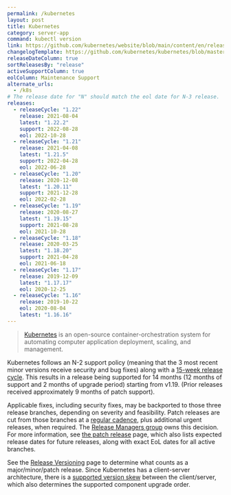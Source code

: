 ```yaml
---
permalink: /kubernetes
layout: post
title: Kubernetes
category: server-app
command: kubectl version
link: https://github.com/kubernetes/website/blob/main/content/en/releases/patch-releases.md
changelogTemplate: https://github.com/kubernetes/kubernetes/blob/master/CHANGELOG/CHANGELOG-__RELEASE_CYCLE__.md
releaseDateColumn: true
sortReleasesBy: "release"
activeSupportColumn: true
eolColumn: Maintenance Support
alternate_urls:
  - /k8s
# The release date for "N" should match the eol date for N-3 release.
releases:
  - releaseCycle: "1.22"
    release: 2021-08-04
    latest: "1.22.2"
    support: 2022-08-28
    eol: 2022-10-28
  - releaseCycle: "1.21"
    release: 2021-04-08
    latest: "1.21.5"
    support: 2022-04-28
    eol: 2022-06-28
  - releaseCycle: "1.20"
    release: 2020-12-08
    latest: "1.20.11"
    support: 2021-12-28
    eol: 2022-02-28
  - releaseCycle: "1.19"
    release: 2020-08-27
    latest: "1.19.15"
    support: 2021-08-28
    eol: 2021-10-28
  - releaseCycle: "1.18"
    release: 2020-03-25
    latest: "1.18.20"
    support: 2021-04-28
    eol: 2021-06-18
  - releaseCycle: "1.17"
    release: 2019-12-09
    latest: "1.17.17"
    eol: 2020-12-25
  - releaseCycle: "1.16"
    release: 2019-10-22
    eol: 2020-08-04
    latest: "1.16.16"
---
```

>[Kubernetes](https://kubernetes.io/) is an open-source container-orchestration system for automating computer application deployment, scaling, and management.

Kubernetes follows an N-2 support policy (meaning that the 3 most recent minor versions receive security and bug fixes) along with a [15-week release cycle][cadence]. This results in a release being supported for 14 months (12 months of support and 2 months of upgrade period) starting from v1.19. (Prior releases received approximately 9 months of patch support).

Applicable fixes, including security fixes, may be backported to those three release branches, depending on severity and feasibility. Patch releases are cut from those branches at a [regular cadence][cadence], plus additional urgent releases, when required. The [Release Managers group](https://git.k8s.io/sig-release/release-managers.md) owns this decision. For more information, see [the patch release](https://github.com/kubernetes/sig-release/blob/master/releases/patch-releases.md) page, which also lists expected release dates for future releases, along with exact EoL dates for all active branches.

See the [Release Versioning][release-versioning] page to determine what counts as a major/minor/patch release. Since Kubernetes has a client-server architecture, there is a [supported version skew][skew] between the client/server, which also determines the supported component upgrade order.

[cadence]: https://github.com/kubernetes/enhancements/tree/master/keps/sig-release/2572-release-cadence "KEP-2572: Defining the Kubernetes Release Cadence"
[skew]: https://kubernetes.io/docs/setup/release/version-skew-policy/#supported-version-skew "Supported Version Skew"
[release-versioning]: https://github.com/kubernetes/community/blob/master/contributors/design-proposals/release/versioning.md#kubernetes-release-versioning

